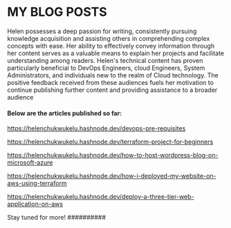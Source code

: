 # MY BLOG POSTS

Helen possesses a deep passion for writing, consistently pursuing knowledge acquisition and assisting others in comprehending complex concepts with ease. Her ability to effectively convey information through her content serves as a valuable means to explain her projects and facilitate understanding among readers. Helen's technical content has proven particularly beneficial to DevOps Engineers, cloud Engineers, System Administrators, and individuals new to the realm of Cloud technology. The positive feedback received from these audiences fuels her motivation to continue publishing further content and providing assistance to a broader audience


#### Below are the articles published so far:

https://helenchukwukelu.hashnode.dev/devops-pre-requisites

https://helenchukwukelu.hashnode.dev/terraform-project-for-beginners

https://helenchukwukelu.hashnode.dev/how-to-host-wordpress-blog-on-microsoft-azure

https://helenchukwukelu.hashnode.dev/how-i-deployed-my-website-on-aws-using-terraform

https://helenchukwukelu.hashnode.dev/deploy-a-three-tier-web-application-on-aws

Stay tuned for more!
 ##########

